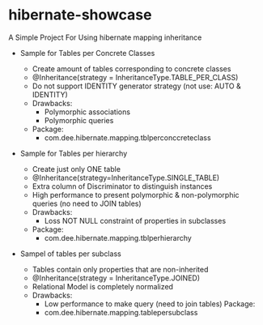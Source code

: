 # hibernate-showcase

A Simple Project For Using hibernate mapping inheritance

- Sample for Tables per Concrete Classes
	+ Create amount of tables corresponding to concrete classes
	+ @Inheritance(strategy = InheritanceType.TABLE_PER_CLASS)
	+ Do not support IDENTITY generator strategy (not use: AUTO & IDENTITY)
	+ Drawbacks:
		* Polymorphic associations
		* Polymorphic queries
	+ Package: 
		* com.dee.hibernate.mapping.tblperconccreteclass
		
- Sample for Tables per hierarchy 
	+ Create just only ONE table
	+ @Inheritance(strategy=InheritanceType.SINGLE_TABLE)
	+ Extra column of Discriminator to distinguish instances
	+ High performance to present polymorphic & non-polymorphic queries (no need to JOIN tables)
	+ Drawbacks:
		* Loss NOT NULL constraint of properties in subclasses
	+ Package:
		* com.dee.hibernate.mapping.tblperhierarchy
	  
- Sampel of tables per subclass
	+ Tables contain only properties that are non-inherited
	+ @Inheritance(strategy = InheritanceType.JOINED)
	+ Relational Model is completely normalized
	+ Drawbacks:
		* Low performance to make query (need to join tables)
	Package:
		* com.dee.hibernate.mapping.tablepersubclass
	
